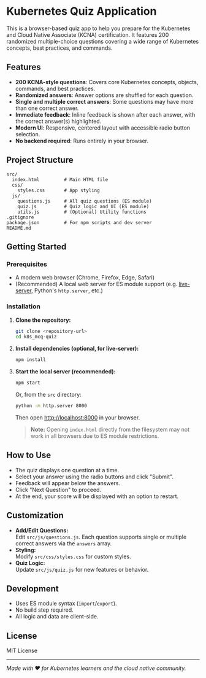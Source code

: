 # Kubernetes Quiz Application

This is a browser-based quiz app to help you prepare for the Kubernetes and Cloud Native Associate (KCNA) certification. It features 200 randomized multiple-choice questions covering a wide range of Kubernetes concepts, best practices, and commands.

## Features

- **200 KCNA-style questions**: Covers core Kubernetes concepts, objects, commands, and best practices.
- **Randomized answers**: Answer options are shuffled for each question.
- **Single and multiple correct answers**: Some questions may have more than one correct answer.
- **Immediate feedback**: Inline feedback is shown after each answer, with the correct answer(s) highlighted.
- **Modern UI**: Responsive, centered layout with accessible radio button selection.
- **No backend required**: Runs entirely in your browser.

## Project Structure

```
src/
  index.html         # Main HTML file
  css/
    styles.css       # App styling
  js/
    questions.js     # All quiz questions (ES module)
    quiz.js          # Quiz logic and UI (ES module)
    utils.js         # (Optional) Utility functions
.gitignore
package.json         # For npm scripts and dev server
README.md
```

## Getting Started

### Prerequisites

- A modern web browser (Chrome, Firefox, Edge, Safari)
- (Recommended) A local web server for ES module support (e.g. [live-server](https://www.npmjs.com/package/live-server), Python's `http.server`, etc.)

### Installation

1. **Clone the repository:**
   ```sh
   git clone <repository-url>
   cd k8s_mcq-quiz
   ```

2. **Install dependencies (optional, for live-server):**
   ```sh
   npm install
   ```

3. **Start the local server (recommended):**
   ```sh
   npm start
   ```
   Or, from the `src` directory:
   ```sh
   python -m http.server 8000
   ```
   Then open [http://localhost:8000](http://localhost:8000) in your browser.

   > **Note:** Opening `index.html` directly from the filesystem may not work in all browsers due to ES module restrictions.

## How to Use

- The quiz displays one question at a time.
- Select your answer using the radio buttons and click "Submit".
- Feedback will appear below the answers.
- Click "Next Question" to proceed.
- At the end, your score will be displayed with an option to restart.

## Customization

- **Add/Edit Questions:**  
  Edit `src/js/questions.js`. Each question supports single or multiple correct answers via the `answers` array.
- **Styling:**  
  Modify `src/css/styles.css` for custom styles.
- **Quiz Logic:**  
  Update `src/js/quiz.js` for new features or behavior.

## Development

- Uses ES module syntax (`import`/`export`).
- No build step required.
- All logic and data are client-side.

## License

MIT License

---

*Made with ❤️ for Kubernetes learners and the cloud native community.*
